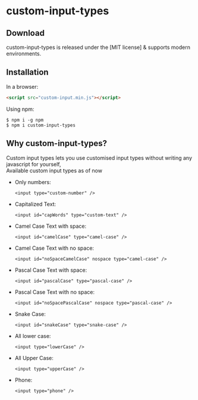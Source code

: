 # custom-input-types

## Download
custom-input-types is released under the [MIT license] & supports modern environments.


## Installation

In a browser:
```html
<script src="custom-input.min.js"></script>
```

Using npm:
```shell
$ npm i -g npm
$ npm i custom-input-types
```

## Why custom-input-types?

Custom input types lets you use customised input types without writing any javascript for yourself,<br>
Available custom input types as of now

 * Only numbers:
      ```
     <input type="custom-number" />
     ```
 * Capitalized Text:
    ```
    <input id="capWords" type="custom-text" />
   ```
 * Camel Case Text with space:
      ```
    <input id="camelCase" type="camel-case" />
     ```

 * Camel Case Text with no space:
      ```
    <input id="noSpaceCamelCase" nospace type="camel-case" />
     ```
 * Pascal Case Text with space:
     ```
    <input id="pascalCase" type="pascal-case" />
    ```

 * Pascal Case Text with no space:
    ```
    <input id="noSpacePascalCase" nospace type="pascal-case" />
   ```
 * Snake Case:
      ```
    <input id="snakeCase" type="snake-case" />
     ```
 * All lower case:
      ```
    <input type="lowerCase" />
     ```
 * All Upper Case:
      ```
    <input type="upperCase" />
     ```
 * Phone:
      ```
     <input type="phone" />
     ```




